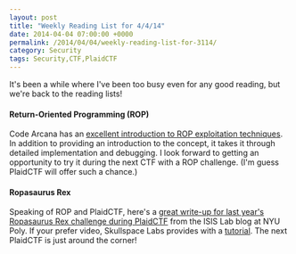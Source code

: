 ```yaml
---
layout: post
title: "Weekly Reading List for 4/4/14"
date: 2014-04-04 07:00:00 +0000
permalink: /2014/04/04/weekly-reading-list-for-3114/
category: Security
tags: Security,CTF,PlaidCTF
---
```

It's been a while where I've been too busy even for any good reading, but we're back to the reading lists!

#### Return-Oriented Programming (ROP)
Code Arcana has an [excellent introduction to ROP exploitation techniques](http://codearcana.com/posts/2013/05/28/introduction-to-return-oriented-programming-rop.html).  In addition to providing an introduction to the concept, it takes it through detailed implementation and debugging.  I look forward to getting an opportunity to try it during the next CTF with a ROP challenge.  (I'm guess PlaidCTF will offer such a chance.)

#### Ropasaurus Rex
Speaking of ROP and PlaidCTF, here's a [great write-up for last year's Ropasaurus Rex challenge during PlaidCTF](https://isisblogs.poly.edu/2013/04/24/you-cant-stop-the-ropasaurus-rex-plaidctf-2013/) from the ISIS Lab blog at NYU Poly.  If your prefer video, Skullspace Labs provides with a [tutorial](http://vimeo.com/65429355).  The next PlaidCTF is just around the corner!
